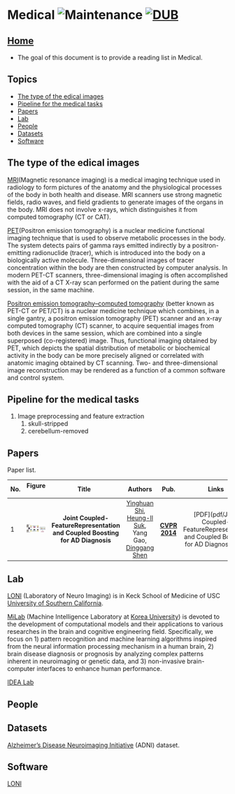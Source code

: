 # Medical ![Maintenance](https://img.shields.io/maintenance/yes/2017.svg) [![DUB](https://img.shields.io/dub/l/vibe-d.svg)](LICENSE)
## [Home](../../README.md)
- The goal of this document is to provide a reading list in Medical.


## Topics
- [The type of the edical images](#the-type-of-the-edical-images)
- [Pipeline for the medical tasks](#Pipeline-for-the-medical-tasks)
- [Papers](#PPapers)
- [Lab](#Lab)
- [People](#People)
- [Datasets](#Datasets)
- [Software](#Software)



## The type of the edical images
[MRI](https://en.wikipedia.org/wiki/Magnetic_resonance_imaging)(Magnetic resonance imaging)
is a medical imaging technique used in radiology to form pictures of the anatomy and the physiological processes of the body in both health and disease. MRI scanners use strong magnetic fields, radio waves, and field gradients to generate images of the organs in the body. MRI does not involve x-rays, which distinguishes it from computed tomography (CT or CAT).

[PET](https://en.wikipedia.org/wiki/Positron_emission_tomography)(Positron emission tomography)
is a nuclear medicine functional imaging technique that is used to observe metabolic processes in the body. The system detects pairs of gamma rays emitted indirectly by a positron-emitting radionuclide (tracer), which is introduced into the body on a biologically active molecule. Three-dimensional images of tracer concentration within the body are then constructed by computer analysis. In modern PET-CT scanners, three-dimensional imaging is often accomplished with the aid of a CT X-ray scan performed on the patient during the same session, in the same machine.

[Positron emission tomography–computed tomography](https://en.wikipedia.org/wiki/PET-CT) (better known as PET-CT or PET/CT) is a nuclear medicine technique which combines, in a single gantry, a positron emission tomography (PET) scanner and an x-ray computed tomography (CT) scanner, to acquire sequential images from both devices in the same session, which are combined into a single superposed (co-registered) image. Thus, functional imaging obtained by PET, which depicts the spatial distribution of metabolic or biochemical activity in the body can be more precisely aligned or correlated with anatomic imaging obtained by CT scanning. Two- and three-dimensional image reconstruction may be rendered as a function of a common software and control system.

## Pipeline for the medical tasks
<ol>
<li>Image preprocessing and feature extraction
	<ol>
		<li>skull-stripped </li>
		<li>cerebellum-removed</li>
	</ol>
</li>
</ol>

## Papers
Paper list.

|No.  |Figure   |Title   |Authors  |Pub.  |Links|Datasets|
|-----|:-----:|:-----:|:-----:|:-----:|:---:|:---:|
|1|![Smile](paper_image/shiyinghuang2014cvpr.png)|__Joint Coupled-FeatureRepresentation and Coupled Boosting for AD Diagnosis__|[Yinghuan Shi](https://cs.nju.edu.cn/shiyh/), [Heung-Il Suk](https://www.ku-milab.org/people), Yang Gao, [Dinggang Shen](https://www.unc.edu/~dgshen/) |__[CVPR 2014](http://www.cvpapers.com/cvpr2014.html)__|[PDF](pdf/Joint Coupled-FeatureRepresentation and Coupled Boosting for AD Diagnosis.pdf) <br/> | ADNI|

## Lab
[LONI](http://loni.usc.edu/) (Laboratory of Neuro Imaging) is in Keck School of Medicine of USC 
[University of Southern California](https://www.usc.edu/).

[MiLab](https://www.ku-milab.org/) (Machine Intelligence Laboratory at [Korea University](https://www.korea.edu/)) is devoted to the development of computational models and their applications to various researches in the brain and cognitive engineering field. Specifically, we focus on 1) pattern recognition and machine learning algorithms inspired from the neural information processing mechanism in a human brain, 2) brain disease diagnosis or prognosis by analyzing complex patterns inherent in neuroimaging or genetic data, and 3) non-invasive brain-computer interfaces to enhance human performance.

[IDEA Lab](http://www.med.unc.edu/bric/ideagroup/core-labs/idea-research-lab)

## People

## Datasets
[Alzheimer’s Disease Neuroimaging Initiative](http://adni.loni.usc.edu/) (ADNI) dataset.


## Software
[LONI](http://loni.usc.edu/Software/)



